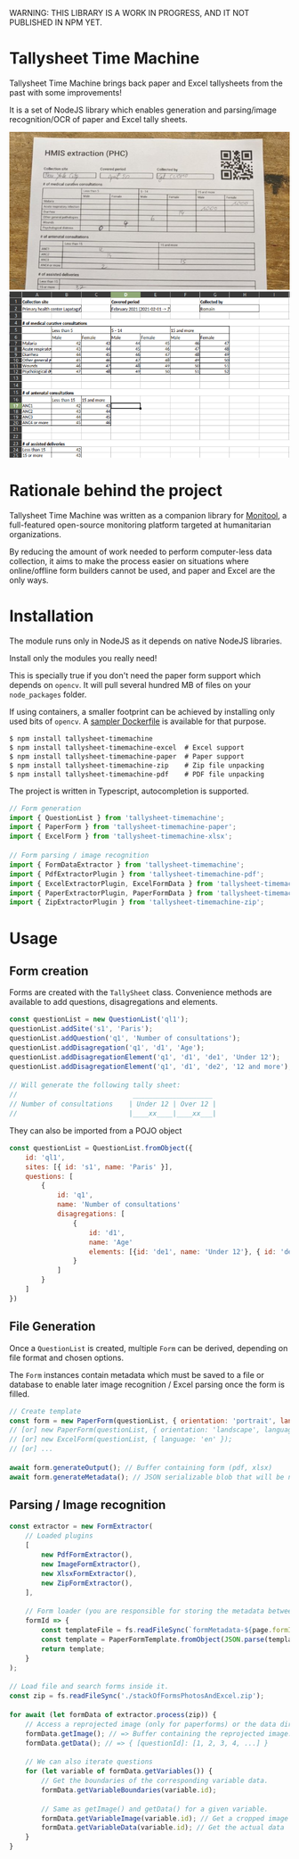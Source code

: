 WARNING: THIS LIBRARY IS A WORK IN PROGRESS, AND IT NOT PUBLISHED IN NPM YET.

# Tallysheet Time Machine

<!-- ![Test suite](https://github.com/romain-gilliotte/tallysheet-timemachine/workflows/Test%20suite/badge.svg)
![npm bundle size](https://img.shields.io/bundlephobia/minzip/tallysheet-timemachine)
![NPM](https://img.shields.io/npm/l/tallysheet-timemachine)
![npm](https://img.shields.io/npm/v/tallysheet-timemachine)
![npm](https://img.shields.io/npm/dt/tallysheet-timemachine) -->

Tallysheet Time Machine brings back paper and Excel tallysheets from the past with some improvements!

It is a set of NodeJS library which enables generation and parsing/image recognition/OCR of paper and Excel tally sheets.

![Tallysheet photo](./data/readme/paper.jpeg)
![Excel screenshot](./data/readme/excel.png)

# Rationale behind the project

Tallysheet Time Machine was written as a companion library for [Monitool](https://github.com/romain-gilliotte/monitool), a full-featured open-source monitoring platform targeted at humanitarian organizations.

By reducing the amount of work needed to perform computer-less data collection, it aims to make the process easier on situations where online/offline form builders cannot be used, and paper and Excel are the only ways.

# Installation

The module runs only in NodeJS as it depends on native NodeJS libraries.

Install only the modules you really need!

This is specially true if you don't need the paper form support which depends on `opencv`. It will pull several hundred MB of files on your `node_packages` folder.

If using containers, a smaller footprint can be achieved by installing only used bits of `opencv`. A [sampler Dockerfile](./data/readme/Dockerfile) is available for that purpose.

```console
$ npm install tallysheet-timemachine
$ npm install tallysheet-timemachine-excel  # Excel support
$ npm install tallysheet-timemachine-paper  # Paper support
$ npm install tallysheet-timemachine-zip    # Zip file unpacking
$ npm install tallysheet-timemachine-pdf    # PDF file unpacking
```

The project is written in Typescript, autocompletion is supported.

```javascript
// Form generation
import { QuestionList } from 'tallysheet-timemachine';
import { PaperForm } from 'tallysheet-timemachine-paper';
import { ExcelForm } from 'tallysheet-timemachine-xlsx';

// Form parsing / image recognition
import { FormDataExtractor } from 'tallysheet-timemachine';
import { PdfExtractorPlugin } from 'tallysheet-timemachine-pdf';
import { ExcelExtractorPlugin, ExcelFormData } from 'tallysheet-timemachine-xlsx';
import { PaperExtractorPlugin, PaperFormData } from 'tallysheet-timemachine-paper';
import { ZipExtractorPlugin } from 'tallysheet-timemachine-zip';
```

# Usage

## Form creation

Forms are created with the `TallySheet` class.
Convenience methods are available to add questions, disagregations and elements.

```javascript
const questionList = new QuestionList('ql1');
questionList.addSite('s1', 'Paris');
questionList.addQuestion('q1', 'Number of consultations');
questionList.addDisagregation('q1', 'd1', 'Age');
questionList.addDisagregationElement('q1', 'd1', 'de1', 'Under 12');
questionList.addDisagregationElement('q1', 'd1', 'de2', '12 and more');

// Will generate the following tally sheet:
//                             ____________________
// Number of consultations    | Under 12 | Over 12 |
//                            |____xx____|____xx___|
```

They can also be imported from a POJO object

```javascript
const questionList = QuestionList.fromObject({
    id: 'ql1',
    sites: [{ id: 's1', name: 'Paris' }],
    questions: [
        {
            id: 'q1',
            name: 'Number of consultations'
            disagregations: [
                {
                    id: 'd1',
                    name: 'Age'
                    elements: [{id: 'de1', name: 'Under 12'}, { id: 'de2', name: '12 and more'}]
                }
            ]
        }
    ]
})
```

## File Generation

Once a `QuestionList` is created, multiple `Form` can be derived, depending on file format and chosen options.

The `Form` instances contain metadata which must be saved to a file or database to enable later image recognition / Excel parsing once the form is filled.

```javascript
// Create template
const form = new PaperForm(questionList, { orientation: 'portrait', language: 'fr' });
// [or] new PaperForm(questionList, { orientation: 'landscape', language: 'en' });
// [or] new ExcelForm(questionList, { language: 'en' });
// [or] ...

await form.generateOutput(); // Buffer containing form (pdf, xlsx)
await form.generateMetadata(); // JSON serializable blob that will be needed later on
```

## Parsing / Image recognition

```javascript
const extractor = new FormExtractor(
    // Loaded plugins
    [
        new PdfFormExtractor(),
        new ImageFormExtractor(),
        new XlsxFormExtractor(),
        new ZipFormExtractor(),
    ],

    // Form loader (you are responsible for storing the metadata between generation and data extraction)
    formId => {
        const templateFile = fs.readFileSync(`formMetadata-${page.formId}.json`);
        const template = PaperFormTemplate.fromObject(JSON.parse(templateFile));
        return template;
    }
);

// Load file and search forms inside it.
const zip = fs.readFileSync('./stackOfFormsPhotosAndExcel.zip');

for await (let formData of extractor.process(zip)) {
    // Access a reprojected image (only for paperforms) or the data directly (only for excel).
    formData.getImage(); // => Buffer containing the reprojected image.
    formData.getData(); // => { [questionId]: [1, 2, 3, 4, ...] }

    // We can also iterate questions
    for (let variable of formData.getVariables()) {
        // Get the boundaries of the corresponding variable data.
        formData.getVariableBoundaries(variable.id);

        // Same as getImage() and getData() for a given variable.
        formData.getVariableImage(variable.id); // Get a cropped image of the variable data
        formData.getVariableData(variable.id); // Get the actual data
    }
}
```
